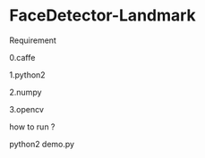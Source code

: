 # FaceDetector-Landmark

Requirement

0.caffe

1.python2

2.numpy

3.opencv


how to run ?

python2 demo.py
